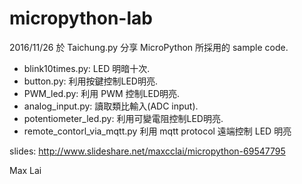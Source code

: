 # micropython-lab

2016/11/26 於 Taichung.py 分享 MicroPython 所採用的 sample code.

* blink10times.py: LED 明暗十次.
* button.py: 利用按鍵控制LED明亮.
* PWM_led.py: 利用 PWM 控制LED明亮.
* analog_input.py: 讀取類比輸入(ADC input).
* potentiometer_led.py: 利用可變電阻控制LED明亮.
* remote_contorl_via_mqtt.py 利用 mqtt protocol 遠端控制 LED 明亮

slides: http://www.slideshare.net/maxcclai/micropython-69547795

Max Lai

